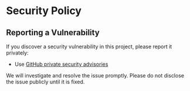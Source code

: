 # Security Policy

## Reporting a Vulnerability

If you discover a security vulnerability in this project, please report it privately:

- Use [GitHub private security advisories](https://github.com/sarasjodin/my-todo-app/security/advisories)

We will investigate and resolve the issue promptly. Please do not disclose the issue publicly until it is fixed.
